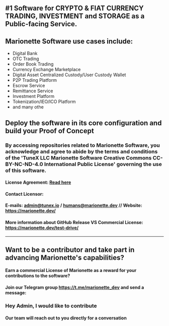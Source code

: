 ## #1 Software for CRYPTO & FIAT CURRENCY TRADING, INVESTMENT and STORAGE as a Public-facing Service.

## Marionette Software use cases include:

- Digital Bank
- OTC Trading
- Order Book Trading
- Currency Exchange Marketplace
- Digital Asset Centralized Custody/User Custody Wallet
- P2P Trading Platform
- Escrow Service
- Remittance Service
- Investment Platform
- Tokenization/IEO/ICO Platform
- and many othe

## Deploy the software in its core configuration and build your Proof of Concept

### By accessing repositories related to Marionette Software, you acknowledge and agree to abide by the terms and conditions of the 'TuneX LLC Marionette Software Creative Commons CC-BY-NC-ND-4.0 International Public License' governing the use of this software.

#### License Agreement: [Read here](https://github.com/Marionette-Software/marionette-configurator/tree/main?tab=License-1-ov-file#tunex-llc-marionette-software-creative-commons-cc-by-nc-nd-40-international-public-license)

#### Contact Licensor: 
#### E-mails: admin@tunex.io / humans@marionette.dev // Website: https://marionette.dev/

#### More information about GitHub Release VS Commercial License: https://marionette.dev/test-drive/
_________________________________________________________________________________

## Want to be a contributor and take part in advancing Marionette's capabilities?

#### Earn a commercial License of Marionette as a reward for your contributions to the software?

#### Join our Telegram group https://t.me/marionette_dev and send a message:

### Hey Admin, I would like to contribute

#### Our team will reach out to you directly for a conversation
